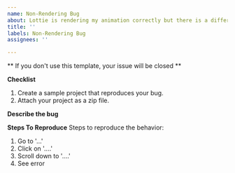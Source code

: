```yaml
---
name: Non-Rendering Bug
about: Lottie is rendering my animation correctly but there is a different bug
title: ''
labels: Non-Rendering Bug
assignees: ''

---
```


** If you don't use this template, your issue will be closed **

**Checklist**
1. Create a sample project that reproduces your bug.
1. Attach your project as a zip file.

**Describe the bug**

**Steps To Reproduce**
Steps to reproduce the behavior:
1. Go to '...'
2. Click on '....'
3. Scroll down to '....'
4. See error
